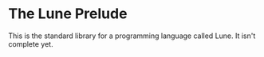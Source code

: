 # The Lune Prelude
This is the standard library for a programming language called Lune. It isn't complete yet.
